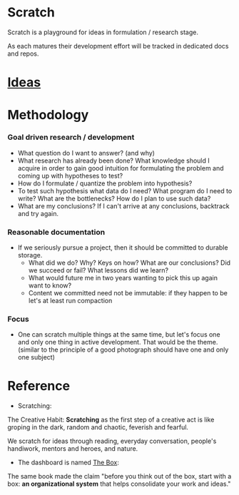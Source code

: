# Scratch

Scratch is a playground for ideas in formulation / research stage.

As each matures their development effort will be tracked in dedicated docs and repos.

# [Ideas](https://github.com/users/zhehaowang/projects/2)

# Methodology

### Goal driven research / development

* What question do I want to answer? (and why)
* What research has already been done? What knowledge should I acquire in order to gain good intuition for formulating the problem and coming up with hypotheses to test?
* How do I formulate / quantize the problem into hypothesis?
* To test such hypothesis what data do I need? What program do I need to write? What are the bottlenecks? How do I plan to use such data?
* What are my conclusions? If I can't arrive at any conclusions, backtrack and try again.

### Reasonable documentation

* If we seriously pursue a project, then it should be committed to durable storage.
  * What did we do? Why? Keys on how? What are our conclusions? Did we succeed or fail? What lessons did we learn?
  * What would future me in two years wanting to pick this up again want to know?
  * Content we committed need not be immutable: if they happen to be let's at least run compaction

### Focus

* One can scratch multiple things at the same time, but let's focus one and only one thing in active development. That would be the theme. (similar to the principle of a good photograph should have one and only one subject)

# Reference

* Scratching:

The Creative Habit: **Scratching** as the first step of a creative act is like groping in the dark, random and chaotic, feverish and fearful.

We scratch for ideas through reading, everyday conversation, people's handiwork, mentors and heroes, and nature.

* The dashboard is named [The Box](https://github.com/users/zhehaowang/projects/2):

The same book made the claim "before you think out of the box, start with a box: **an organizational system** that helps consolidate your work and ideas."
